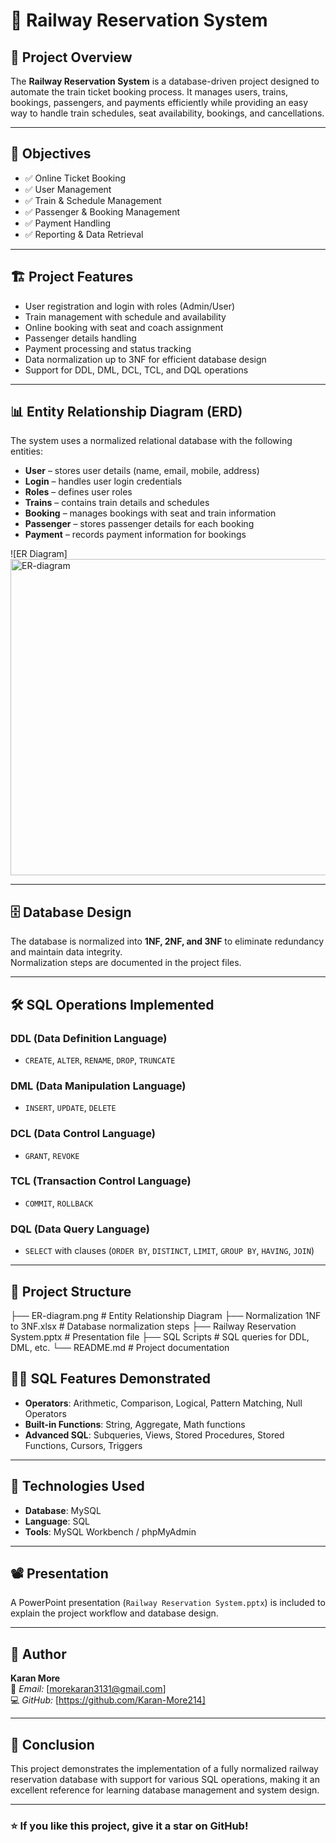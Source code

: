 # 🚆 Railway Reservation System

## 📌 Project Overview
The **Railway Reservation System** is a database-driven project designed to automate the train ticket booking process. It manages users, trains, bookings, passengers, and payments efficiently while providing an easy way to handle train schedules, seat availability, bookings, and cancellations.

---

## 🎯 **Objectives**
- ✅ Online Ticket Booking  
- ✅ User Management  
- ✅ Train & Schedule Management  
- ✅ Passenger & Booking Management  
- ✅ Payment Handling  
- ✅ Reporting & Data Retrieval  

---

## 🏗️ **Project Features**
- User registration and login with roles (Admin/User)
- Train management with schedule and availability
- Online booking with seat and coach assignment
- Passenger details handling
- Payment processing and status tracking
- Data normalization up to 3NF for efficient database design
- Support for DDL, DML, DCL, TCL, and DQL operations

---

## 📊 **Entity Relationship Diagram (ERD)**
The system uses a normalized relational database with the following entities:

- **User** – stores user details (name, email, mobile, address)
- **Login** – handles user login credentials
- **Roles** – defines user roles
- **Trains** – contains train details and schedules
- **Booking** – manages bookings with seat and train information
- **Passenger** – stores passenger details for each booking
- **Payment** – records payment information for bookings

![ER Diagram]
<img width="840" height="506" alt="ER-diagram" src="https://github.com/user-attachments/assets/d5464998-91aa-4a76-91b3-6144c7d26443" />


---

## 🗄️ **Database Design**
The database is normalized into **1NF, 2NF, and 3NF** to eliminate redundancy and maintain data integrity.  
Normalization steps are documented in the project files.

---

## 🛠️ **SQL Operations Implemented**
### **DDL (Data Definition Language)**
- `CREATE`, `ALTER`, `RENAME`, `DROP`, `TRUNCATE`

### **DML (Data Manipulation Language)**
- `INSERT`, `UPDATE`, `DELETE`

### **DCL (Data Control Language)**
- `GRANT`, `REVOKE`

### **TCL (Transaction Control Language)**
- `COMMIT`, `ROLLBACK`

### **DQL (Data Query Language)**
- `SELECT` with clauses (`ORDER BY`, `DISTINCT`, `LIMIT`, `GROUP BY`, `HAVING`, `JOIN`)

---

## 📂 **Project Structure**
├── ER-diagram.png # Entity Relationship Diagram
├── Normalization 1NF to 3NF.xlsx # Database normalization steps
├── Railway Reservation System.pptx # Presentation file
├── SQL Scripts # SQL queries for DDL, DML, etc.
└── README.md # Project documentation

## 🧑‍💻 **SQL Features Demonstrated**
- **Operators**: Arithmetic, Comparison, Logical, Pattern Matching, Null Operators  
- **Built-in Functions**: String, Aggregate, Math functions  
- **Advanced SQL**: Subqueries, Views, Stored Procedures, Stored Functions, Cursors, Triggers  

---

## 🚀 **Technologies Used**
- **Database**: MySQL  
- **Language**: SQL  
- **Tools**: MySQL Workbench / phpMyAdmin  

---

## 📽️ **Presentation**
A PowerPoint presentation (`Railway Reservation System.pptx`) is included to explain the project workflow and database design.

---

## 👤 **Author**
**Karan More**  
📧 *Email:* [morekaran3131@gmail.com]  
💻 *GitHub:* [https://github.com/Karan-More214]

---

## 📝 **Conclusion**
This project demonstrates the implementation of a fully normalized railway reservation database with support for various SQL operations, making it an excellent reference for learning database management and system design.

---

### ⭐ If you like this project, give it a star on GitHub!
